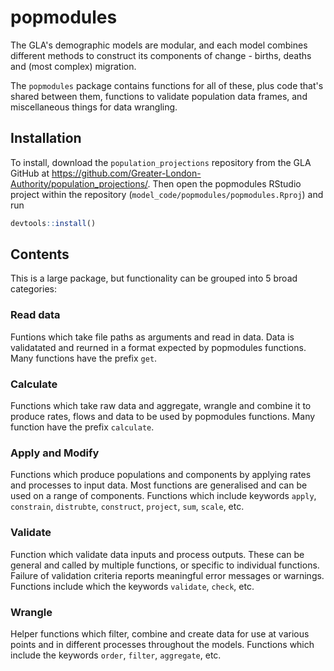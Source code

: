 # popmodules

The GLA's demographic models are modular, and each model combines different methods to construct its components of change - births, deaths and (most complex) migration.

The `popmodules` package contains functions for all of these, plus code that's shared between them, functions to validate population data frames, and miscellaneous things for data wrangling.



## Installation

To install, download the `population_projections` repository from the GLA GitHub at https://github.com/Greater-London-Authority/population_projections/. Then open the popmodules RStudio project within the repository (`model_code/popmodules/popmodules.Rproj`) and run
``` r
devtools::install()
```





## Contents

This is a large package, but functionality can be grouped into 5 broad categories:

### Read data
Funtions which take file paths as arguments and read in data. Data is validatated and reurned in a format expected by popmodules functions. Many functions have the prefix `get`.

### Calculate
Functions which take raw data and aggregate, wrangle and combine it to produce rates, flows and data to be used by popmodules functions. Many function have the prefix `calculate`.

### Apply and Modify
Functions which produce populations and components by applying rates and processes to input data. Most functions are generalised and can be used on a range of components. Functions which include keywords `apply`, `constrain`, `distrubte`, `construct`, `project`, `sum`, `scale`, etc.

### Validate
Function which validate data inputs and process outputs. These can be general and called by multiple functions, or specific to individual functions. Failure of validation criteria reports meaningful error messages or warnings. Functions include which the keywords `validate`, `check`, etc.

### Wrangle
Helper functions which filter, combine and create data for use at various points and in different processes throughout the models. Functions which include the keywords `order`, `filter`, `aggregate`, etc.